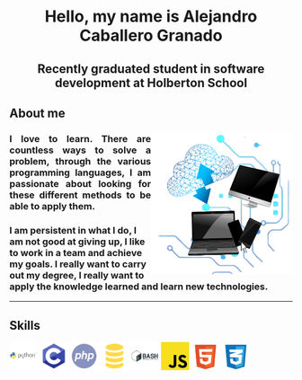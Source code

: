 <h1 align="center"> Hello, my name is Alejandro Caballero Granado </h1>

<h2 align="center"> Recently graduated student in software development at Holberton School</h2>

## About me

<div>
  <img align="right"  width="50%" src="./images/laptops.png"/>
  <h3 align="justify">
    I love to learn. There are countless ways to solve a problem, through the various programming languages, I am passionate about looking for these different methods to be able to apply them.
   </h3>
  <h3>
I am persistent in what I do, I am not good at giving up, I like to work in a team and achieve my goals. I really want to carry out my degree, I really want to apply the knowledge learned and learn new technologies.
  </h3>

---

## Skills

<img  width="50px" src="./images/python.png"/> <img  width="50px" src="./images/c.png"/> <img   width="50px" src="./images/php.png"/> <img   width="50px" src="./images/sql.png"/> <img   width="50px" src="./images/bash.png"/> <img   width="50px" src="./images/javascript.png"/> <img   width="50px" src="./images/html5.png"/> <img   width="50px" src="./images/css.png"/>


</div>


